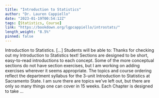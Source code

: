 ```yaml
---
title: "Introduction to Statistics"
author: "Dr. Lauren Cappiello"
date: "2023-01-19T00:54:12Z"
tags: [Statistics, Course]
link: "https://bookdown.org/lgpcappiello/introstats/"
length_weight: "8.5%"
pinned: false
---
```


Introduction to Statistics. [...] Students will be able to: Thanks for checking out my Introduction to Statistics text! Sections are designed to be short, easy-to-read introductions to each concept. Some of the more conceptual sections do not have section exercises, but I am working on adding exercises wherever it seems appropriate. The topics and course ordering reflect the department syllabus for the 3-unit Introduction to Statistics at Sacramento State. I am sure there are topics we’ve left out, but there are only so many things one can cover in 15 weeks. Each Chapter is designed to take ...
